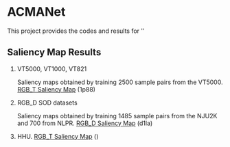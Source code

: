 # ACMANet

This project provides the codes and results for ''
## Saliency Map Results
1. VT5000, VT1000, VT821
   
   Saliency maps obtained by training 2500 sample pairs from the VT5000. [RGB_T Saliency Map](https://pan.baidu.com/s/1cTTEA9IDJOG9OQI5abToJA) (1p88)

2. RGB_D SOD datasets
   
   Saliency maps obtained by training 1485 sample pairs from the NJU2K and 700 from NLPR. [RGB_D Saliency Map](https://pan.baidu.com/s/1bPwNzmvFm2dOqfgccmnUiQ) (d1la)

3. HHU. [RGB_T Saliency Map](https://pan.baidu.com/s/1jn6Y9vi7qhnTIpHiW8anWA) ()
